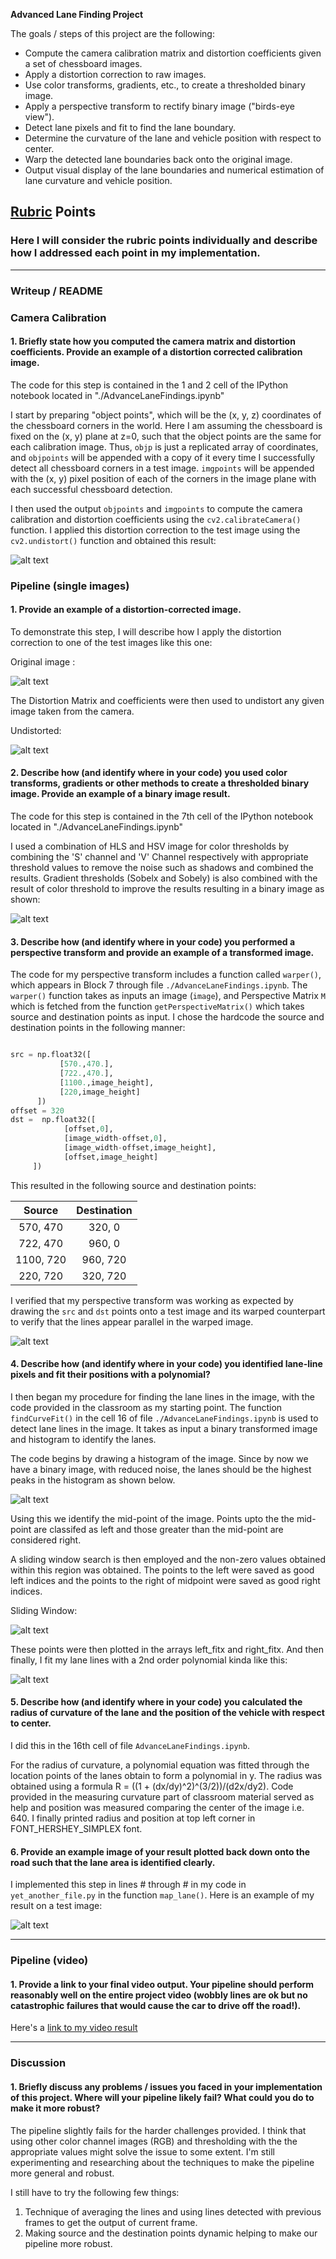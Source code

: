 **Advanced Lane Finding Project**

The goals / steps of this project are the following:

* Compute the camera calibration matrix and distortion coefficients given a set of chessboard images.
* Apply a distortion correction to raw images.
* Use color transforms, gradients, etc., to create a thresholded binary image.
* Apply a perspective transform to rectify binary image ("birds-eye view").
* Detect lane pixels and fit to find the lane boundary.
* Determine the curvature of the lane and vehicle position with respect to center.
* Warp the detected lane boundaries back onto the original image.
* Output visual display of the lane boundaries and numerical estimation of lane curvature and vehicle position.

[//]: # (Image References)

[image1]: ./output_images/chessboard_undistorted.jpg "Undistorted"
[image2]: ./output_images/undistorted.jpg "Road Transformed"
[image3]: ./output_images/thresholded.jpg "Binary Example"
[image4]: ./output_images/binary_warped.jpg "Warp Example"
[image5]: ./output_images/lanes.jpg "Fit Visual"
[image6]: ./output_images/result_with_radius_of_curvature.jpg "Output"
[video1]: ./project_video.mp4 "Video"
[image7]: ./output_images/original.jpg "Original Image"
[image8]: ./output_images/histogram.jpg "Histogram"
[image9]: ./output_images/sliding_window.jpg "Sliding Window"
## [Rubric](https://review.udacity.com/#!/rubrics/571/view) Points

### Here I will consider the rubric points individually and describe how I addressed each point in my implementation.  

---

### Writeup / README

### Camera Calibration

#### 1. Briefly state how you computed the camera matrix and distortion coefficients. Provide an example of a distortion corrected calibration image.

The code for this step is contained in the 1 and 2 cell of the IPython notebook located in "./AdvanceLaneFindings.ipynb"  

I start by preparing "object points", which will be the (x, y, z) coordinates of the chessboard corners in the world. Here I am assuming the chessboard is fixed on the (x, y) plane at z=0, such that the object points are the same for each calibration image.  Thus, `objp` is just a replicated array of coordinates, and `objpoints` will be appended with a copy of it every time I successfully detect all chessboard corners in a test image.  `imgpoints` will be appended with the (x, y) pixel position of each of the corners in the image plane with each successful chessboard detection.  

I then used the output `objpoints` and `imgpoints` to compute the camera calibration and distortion coefficients using the `cv2.calibrateCamera()` function.  I applied this distortion correction to the test image using the `cv2.undistort()` function and obtained this result: 

![alt text][image1]

### Pipeline (single images)

#### 1. Provide an example of a distortion-corrected image.

To demonstrate this step, I will describe how I apply the distortion correction to one of the test images like this one:

Original image :

![alt text][image7]

The Distortion Matrix and coefficients were then used to undistort any given image taken from the camera.

Undistorted:

![alt text][image2]


#### 2. Describe how (and identify where in your code) you used color transforms, gradients or other methods to create a thresholded binary image.  Provide an example of a binary image result.

The code for this step is contained in the 7th cell of the IPython notebook located in "./AdvanceLaneFindings.ipynb"  

I used a combination of HLS and HSV image for color thresholds by combining the 'S' channel and 'V' Channel respectively with appropriate threshold values to remove the noise such as shadows and combined the results. Gradient thresholds (Sobelx and Sobely) is also combined with the result of color threshold to improve the results resulting in a binary image as shown:

![alt text][image3]

#### 3. Describe how (and identify where in your code) you performed a perspective transform and provide an example of a transformed image.

The code for my perspective transform includes a function called `warper()`, which appears in Block 7 through file `./AdvanceLaneFindings.ipynb`. The `warper()` function takes as inputs an image (`image`), and Perspective Matrix `M` which is fetched from the function `getPerspectiveMatrix()` which takes source and destination points as input.  I chose the hardcode the source and destination points in the following manner:

```python

src = np.float32([
           [570.,470.],
           [722.,470.],
           [1100.,image_height],
           [220,image_height]
      ])
offset = 320
dst =  np.float32([
            [offset,0],
            [image_width-offset,0],
            [image_width-offset,image_height],
            [offset,image_height]
     ])
```

This resulted in the following source and destination points:

| Source        | Destination   | 
|:-------------:|:-------------:| 
| 570, 470      | 320, 0        | 
| 722, 470      | 960, 0        |
| 1100, 720     | 960, 720      |
| 220, 720      | 320, 720      |

I verified that my perspective transform was working as expected by drawing the `src` and `dst` points onto a test image and its warped counterpart to verify that the lines appear parallel in the warped image.

![alt text][image4]

#### 4. Describe how (and identify where in your code) you identified lane-line pixels and fit their positions with a polynomial?

I then began my procedure for finding the lane lines in the image, with the code provided in the classroom as my starting point. The function `findCurveFit()` in the cell 16 of file `./AdvanceLaneFindings.ipynb` is used to detect lane lines in the image. It takes as input a binary transformed image and histogram to identify the lanes. 

The code begins by drawing a histogram of the image. Since by now we have a binary image, with reduced noise, the lanes should be the highest peaks in the histogram as shown below. 

![alt text][image8]

Using this we identify the mid-point of the image. Points upto the the mid-point are classifed as left and those greater than the mid-point are considered right. 

A sliding window search is then employed and the non-zero values obtained within this region was obtained. The points to the left were saved as good left indices and the points to the right of midpoint were saved as good right indices. 

Sliding Window:

![alt text][image9]

These points were then plotted in the arrays left_fitx and right_fitx. And then finally, I fit my lane lines with a 2nd order polynomial kinda like this:

![alt text][image5]

#### 5. Describe how (and identify where in your code) you calculated the radius of curvature of the lane and the position of the vehicle with respect to center.

I did this in the 16th cell of file `AdvanceLaneFindings.ipynb`.

For the radius of curvature, a polynomial equation was fitted through the location points of the lanes obtain to form a polynomial in y. The radius was obtained using a formula R = ((1 + (dx/dy)^2)^(3/2))/(d2x/dy2). Code provided in the measuring curvature part of classroom material served as help and position was measured comparing the center of the image i.e. 640. I finally printed radius and position at top left corner in FONT_HERSHEY_SIMPLEX font.

#### 6. Provide an example image of your result plotted back down onto the road such that the lane area is identified clearly.

I implemented this step in lines # through # in my code in `yet_another_file.py` in the function `map_lane()`.  Here is an example of my result on a test image:

![alt text][image6]

---

### Pipeline (video)

#### 1. Provide a link to your final video output.  Your pipeline should perform reasonably well on the entire project video (wobbly lines are ok but no catastrophic failures that would cause the car to drive off the road!).

Here's a [link to my video result](./test_videos_output/project_video.mp4)

---

### Discussion

#### 1. Briefly discuss any problems / issues you faced in your implementation of this project.  Where will your pipeline likely fail?  What could you do to make it more robust?

The pipeline slightly fails for the harder challenges provided. I think that using other color channel images (RGB) and thresholding with the the appropriate values might solve the issue to some extent. I'm still experimenting and researching about the techniques to make the pipeline more general and robust. 

I still have to try the following few things:

1. Technique of averaging the lines and using lines detected with previous frames to get the output of current frame.
2. Making source and the destination points dynamic helping to make our pipeline more robust.
